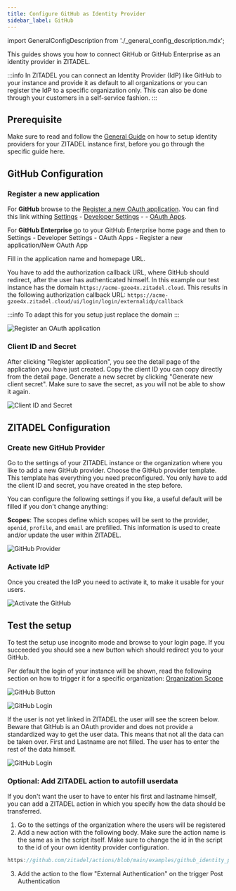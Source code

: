 ```yaml
---
title: Configure GitHub as Identity Provider
sidebar_label: GitHub
---
```


import GeneralConfigDescription from './_general_config_description.mdx';

This guides shows you how to connect GitHub or GitHub Enterprise as an identity provider in ZITADEL.

:::info
In ZITADEL you can connect an Identity Provider (IdP) like GitHub to your instance and provide it as default to all organizations or you can register the IdP to a specific organization only. This can also be done through your customers in a self-service fashion.
:::

## Prerequisite

Make sure to read and follow the [General Guide](./general) on how to setup identity providers for your ZITADEL instance first, before you go through the specific guide here.

## GitHub Configuration

### Register a new application

For **GitHub** browse to the [Register a new OAuth application](https://github.com/settings/applications/new). You can find this link withing [Settings](https://github.com/settings/profile) - [Developer Settings](https://github.com/settings/apps) - - [OAuth Apps](https://github.com/settings/developers).

For **GitHub Enterprise** go to your GitHub Enterprise home page and then to Settings - Developer Settings - OAuth Apps - Register a new application/New OAuth App

Fill in the application name and homepage URL.

You have to add the authorization callback URL, where GitHub should redirect, after the user has authenticated himself.
In this example our test instance has the domain `https://acme-gzoe4x.zitadel.cloud`.
This results in the following authorization callback URL:
 `https://acme-gzoe4x.zitadel.cloud/ui/login/login/externalidp/callback`

:::info
To adapt this for you setup just replace the domain
:::

![Register an OAuth application](/img/guides/github_oauth_app_registration.png)

### Client ID and Secret

After clicking "Register application", you see the detail page of the application you have just created.
Copy the client ID you can copy directly from the detail page. 
Generate a new secret by clicking "Generate new client secret".
Make sure to save the secret, as you will not be able to show it again.

![Client ID and Secret](/img/guides/github_oauth_client_id_secret.png)

## ZITADEL Configuration

### Create new GitHub Provider

Go to the settings of your ZITADEL instance or the organization where you like to add a new GitHub provider.
Choose the GitHub provider template. This template has everything you need preconfigured. You only have to add the client ID and secret, you have created in the step before.

You can configure the following settings if you like, a useful default will be filled if you don't change anything:

**Scopes**: The scopes define which scopes will be sent to the provider, `openid`, `profile`, and `email` are prefilled.
This information is used to create and/or update the user within ZITADEL.

<GeneralConfigDescription name="GeneralConfigDescription" />

![GitHub Provider](/img/guides/zitadel_github_create_provider.png)

### Activate IdP

Once you created the IdP you need to activate it, to make it usable for your users.

![Activate the GitHub](/img/guides/zitadel_activate_github.png)

## Test the setup

To test the setup use incognito mode and browse to your login page.
If you succeeded you should see a new button which should redirect you to your GitHub.

Per default the login of your instance will be shown, read the following section on how to trigger it for a specific organization: [Organization Scope](./general#trigger-configuration-on-the-login-for-a-specific-organization)


![GitHub Button](/img/guides/zitadel_login_github.png)

![GitHub Login](/img/guides/github_login.png)

If the user is not yet linked in ZITADEL the user will see the screen below.
Beware that GitHub is an OAuth provider and does not provide a standardized way to get the user data.
This means that not all the data can be taken over.
First and Lastname are not filled.
The user has to enter the rest of the data himself.

![GitHub Login](/img/guides/zitadel_login_external_not_found_registration.png)

### Optional: Add ZITADEL action to autofill userdata

If you don't want the user to have to enter his first and lastname himself, you can add a ZITADEL action in which you specify how the data should be transferred.

1. Go to the settings of the organization where the users will be registered
2. Add a new action with the following body. Make sure the action name is the same as in the script itself. Make sure to change the id in the script to the id of your own identity provider configuration. 

```js reference
https://github.com/zitadel/actions/blob/main/examples/github_identity_provider
```


3. Add the action to the flow "External Authentication" on the trigger Post Authentication
  
